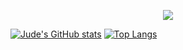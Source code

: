 <p align="center">
<a href="https://git.io/streak-stats"> <img src= "https://streak-stats.demolab.com?user=judemdonahue&theme=black-ice&hide_border=true&date_format=M%20j%5B%2C%20Y%5D"/></a>
</p>


[![Jude's GitHub stats](https://github-readme-stats.vercel.app/api?username=judemdonahue&theme=black-ice)](https://github.com/judemdonahue/github-readme-stats)
[![Top Langs](https://github-readme-stats.vercel.app/api/top-langs/?username=judemdonahue&layout=compact&theme=black-ice)](https://github.com/judemdonahue/github-readme-stats)
